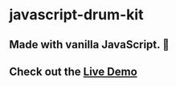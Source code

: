 # javascript-drum-kit
## Made with vanilla JavaScript. 🍦
## Check out the [Live Demo](https://ryellingson.github.io/javascript-drum-kit/)
